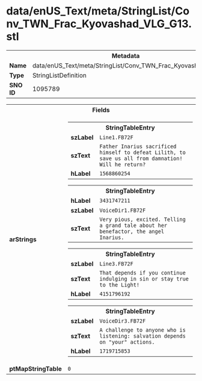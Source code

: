 <h1>data/enUS_Text/meta/StringList/Conv_TWN_Frac_Kyovashad_VLG_G13.stl</h1><table><tr><th colspan="100%">Metadata</th></tr><tr><td><b>Name</b></td><td>data/enUS_Text/meta/StringList/Conv_TWN_Frac_Kyovashad_VLG_G13.stl</td></tr><tr><td><b>Type</b></td><td>StringListDefinition</td></tr><tr><td><b>SNO ID</b></td><td>1095789</td></tr></table>

<table><tr><th colspan="100%">Fields</th></tr><tr><td><b>arStrings</b></td><td><table><tr><th colspan="100%">StringTableEntry</th></tr><tr><td><b>szLabel</b></td><td><code>Line1.FB72F</code></td></tr><tr><td><b>szText</b></td><td><code>Father Inarius sacrificed himself to defeat Lilith, to save us all from damnation! Will he return?</code></td></tr><tr><td><b>hLabel</b></td><td><code>1568860254</code></td></tr></table>


<table><tr><th colspan="100%">StringTableEntry</th></tr><tr><td><b>hLabel</b></td><td><code>3431747211</code></td></tr><tr><td><b>szLabel</b></td><td><code>VoiceDir1.FB72F</code></td></tr><tr><td><b>szText</b></td><td><code>Very pious, excited. Telling a grand tale about her benefactor, the angel Inarius.</code></td></tr></table>


<table><tr><th colspan="100%">StringTableEntry</th></tr><tr><td><b>szLabel</b></td><td><code>Line3.FB72F</code></td></tr><tr><td><b>szText</b></td><td><code>That depends if you continue indulging in sin or stay true to the Light!</code></td></tr><tr><td><b>hLabel</b></td><td><code>4151796192</code></td></tr></table>


<table><tr><th colspan="100%">StringTableEntry</th></tr><tr><td><b>szLabel</b></td><td><code>VoiceDir3.FB72F</code></td></tr><tr><td><b>szText</b></td><td><code>A challenge to anyone who is listening: salvation depends on "your" actions.</code></td></tr><tr><td><b>hLabel</b></td><td><code>1719715853</code></td></tr></table>


</td></tr><tr><td><b>ptMapStringTable</b></td><td><code>0</code></td></tr></table>

